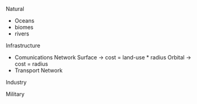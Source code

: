 Natural
- Oceans
- biomes
- rivers

Infrastructure
- Comunications Network
    Surface -> cost = land-use * radius
    Orbital -> cost = radius
- Transport Network

Industry

Military